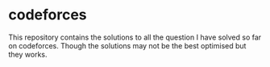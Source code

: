 # codeforces
This repository contains the solutions to all the question I have solved so far on codeforces. Though the solutions may not be the best
optimised but they works.
